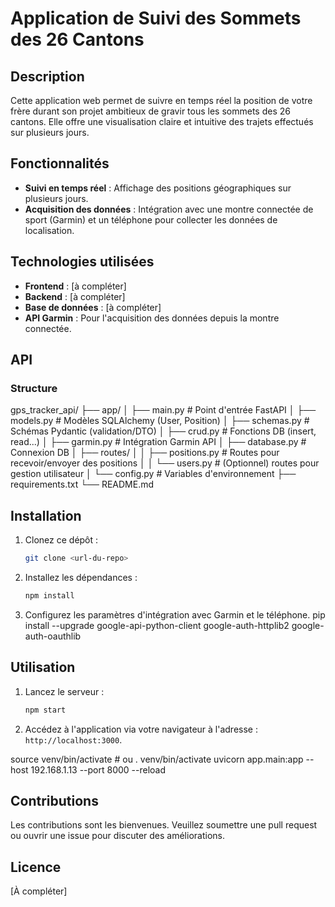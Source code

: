 # Application de Suivi des Sommets des 26 Cantons

## Description
Cette application web permet de suivre en temps réel la position de votre frère durant son projet ambitieux de gravir tous les sommets des 26 cantons. Elle offre une visualisation claire et intuitive des trajets effectués sur plusieurs jours.

## Fonctionnalités
- **Suivi en temps réel** : Affichage des positions géographiques sur plusieurs jours.
- **Acquisition des données** : Intégration avec une montre connectée de sport (Garmin) et un téléphone pour collecter les données de localisation.

## Technologies utilisées
- **Frontend** : [à compléter]
- **Backend** : [à compléter]
- **Base de données** : [à compléter]
- **API Garmin** : Pour l'acquisition des données depuis la montre connectée.
## API
### Structure
gps_tracker_api/
├── app/
│   ├── main.py              # Point d'entrée FastAPI
│   ├── models.py            # Modèles SQLAlchemy (User, Position)
│   ├── schemas.py           # Schémas Pydantic (validation/DTO)
│   ├── crud.py              # Fonctions DB (insert, read...)
│   ├── garmin.py            # Intégration Garmin API
│   ├── database.py          # Connexion DB
│   ├── routes/
│   │   ├── positions.py     # Routes pour recevoir/envoyer des positions
│   │   └── users.py         # (Optionnel) routes pour gestion utilisateur
│   └── config.py            # Variables d'environnement
├── requirements.txt
└── README.md


## Installation
1. Clonez ce dépôt :  
    ```bash
    git clone <url-du-repo>
    ```
2. Installez les dépendances :  
    ```bash
    npm install
    ```
3. Configurez les paramètres d'intégration avec Garmin et le téléphone.
pip install --upgrade google-api-python-client google-auth-httplib2 google-auth-oauthlib

## Utilisation
1. Lancez le serveur :  
    ```bash
    npm start
    ```
2. Accédez à l'application via votre navigateur à l'adresse : `http://localhost:3000`.

 source venv/bin/activate  # ou . venv/bin/activate
 uvicorn app.main:app --host 192.168.1.13 --port 8000 --reload
## Contributions
Les contributions sont les bienvenues. Veuillez soumettre une pull request ou ouvrir une issue pour discuter des améliorations.

## Licence
[À compléter]
